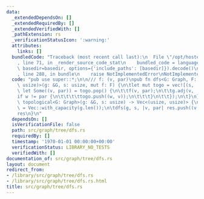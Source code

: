 ```yaml
---
data:
  _extendedDependsOn: []
  _extendedRequiredBy: []
  _extendedVerifiedWith: []
  _pathExtension: rs
  _verificationStatusIcon: ':warning:'
  attributes:
    links: []
  bundledCode: "Traceback (most recent call last):\n  File \"/opt/hostedtoolcache/Python/3.9.1/x64/lib/python3.9/site-packages/onlinejudge_verify/documentation/build.py\"\
    , line 71, in _render_source_code_stat\n    bundled_code = language.bundle(stat.path,\
    \ basedir=basedir, options={'include_paths': [basedir]}).decode()\n  File \"/opt/hostedtoolcache/Python/3.9.1/x64/lib/python3.9/site-packages/onlinejudge_verify/languages/rust.py\"\
    , line 288, in bundle\n    raise NotImplementedError\nNotImplementedError\n"
  code: "pub use super::*;\n\n/// f: (v, par)\npub fn dfs<G: Graph, F: FnMut(usize,\
    \ usize)>(g: &G, s: usize, mut f: F) {\n\tlet mut togo = vec![(s, !0)];\n\twhile\
    \ let Some((v, par)) = togo.pop() {\n\t\tf(v, par);\n\t\tg.adj(v, |w| {\n\t\t\t\
    if w != par {\n\t\t\t\ttogo.push((w, v));\n\t\t\t}\n\t\t});\n\t}\n}\n\npub fn\
    \ topological<G: Graph>(g: &G, s: usize) -> Vec<(usize, usize)> {\n\tlet mut res\
    \ = Vec::with_capacity(g.len());\n\tdfs(g, s, |v, par| res.push((v, par)));\n\t\
    res\n}\n"
  dependsOn: []
  isVerificationFile: false
  path: src/graph/tree/dfs.rs
  requiredBy: []
  timestamp: '1970-01-01 00:00:00+00:00'
  verificationStatus: LIBRARY_NO_TESTS
  verifiedWith: []
documentation_of: src/graph/tree/dfs.rs
layout: document
redirect_from:
- /library/src/graph/tree/dfs.rs
- /library/src/graph/tree/dfs.rs.html
title: src/graph/tree/dfs.rs
---
```

